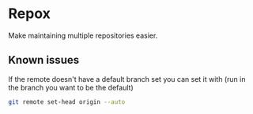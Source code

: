 # Repox

Make maintaining multiple repositories easier.

## Known issues

If the remote doesn't have a default branch set you can set it with (run in the branch you want to be the default)

```sh
git remote set-head origin --auto
```
